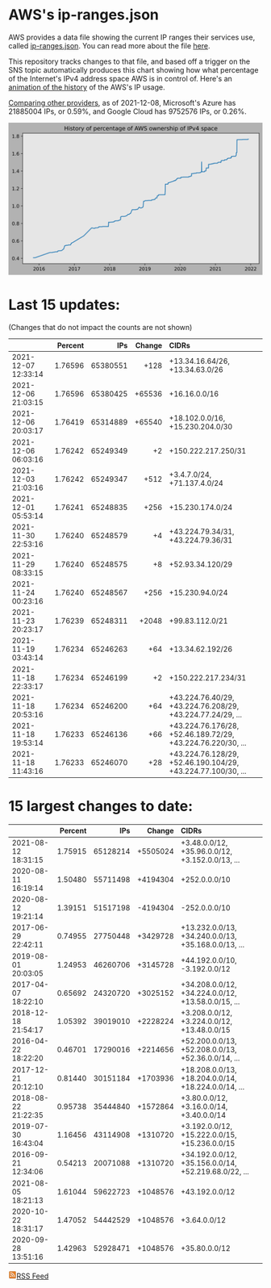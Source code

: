 # AWS's ip-ranges.json

AWS provides a data file showing the current IP ranges their
services use, called [ip-ranges.json](https://ip-ranges.amazonaws.com/ip-ranges.json).  You 
can read more about the file [here](https://docs.aws.amazon.com/general/latest/gr/aws-ip-ranges.html).

This repository tracks changes to that file, and based off a trigger on the SNS topic 
automatically produces this chart showing how what percentage of the Internet's IPv4 
address space AWS is in control of.  Here's an 
[animation of the history](https://youtu.be/Su25yl7eol8) of the AWS's IP usage.

[Comparing other providers](https://github.com/seligman/cloud_sizes), as of 2021-12-08, Microsoft's Azure has 21885004 IPs, or 0.59%, and Google Cloud has 9752576 IPs, or 0.26%.

![History of AWS](history_count.svg)

# Last 15 updates:

(Changes that do not impact the counts are not shown)

| | Percent | IPs | Change | CIDRs |
| :--- | ---: | ---: | ---: | :--- |
| 2021-12-07 12:33:14 | 1.76596 | 65380551 | +128 | +13.34.16.64/26, +13.34.63.0/26 |
| 2021-12-06 21:03:15 | 1.76596 | 65380425 | +65536 | +16.16.0.0/16 |
| 2021-12-06 20:03:17 | 1.76419 | 65314889 | +65540 | +18.102.0.0/16, +15.230.204.0/30 |
| 2021-12-06 06:03:16 | 1.76242 | 65249349 | +2 | +150.222.217.250/31 |
| 2021-12-03 21:03:16 | 1.76242 | 65249347 | +512 | +3.4.7.0/24, +71.137.4.0/24 |
| 2021-12-01 05:53:14 | 1.76241 | 65248835 | +256 | +15.230.174.0/24 |
| 2021-11-30 22:53:16 | 1.76240 | 65248579 | +4 | +43.224.79.34/31, +43.224.79.36/31 |
| 2021-11-29 08:33:15 | 1.76240 | 65248575 | +8 | +52.93.34.120/29 |
| 2021-11-24 00:23:16 | 1.76240 | 65248567 | +256 | +15.230.94.0/24 |
| 2021-11-23 20:23:17 | 1.76239 | 65248311 | +2048 | +99.83.112.0/21 |
| 2021-11-19 03:43:14 | 1.76234 | 65246263 | +64 | +13.34.62.192/26 |
| 2021-11-18 22:33:17 | 1.76234 | 65246199 | +2 | +150.222.217.234/31 |
| 2021-11-18 20:53:16 | 1.76234 | 65246200 | +64 | +43.224.76.40/29, +43.224.76.208/29, +43.224.77.24/29, ... |
| 2021-11-18 19:53:14 | 1.76233 | 65246136 | +66 | +43.224.76.176/28, +52.46.189.72/29, +43.224.76.220/30, ... |
| 2021-11-18 11:43:16 | 1.76233 | 65246070 | +28 | +43.224.76.128/29, +52.46.190.104/29, +43.224.77.100/30, ... |


# 15 largest changes to date:

| | Percent | IPs | Change | CIDRs |
| :--- | ---: | ---: | ---: | :--- |
| 2021-08-12 18:31:15 | 1.75915 | 65128214 | +5505024 | +3.48.0.0/12, +35.96.0.0/12, +3.152.0.0/13, ... |
| 2020-08-11 16:19:14 | 1.50480 | 55711498 | +4194304 | +252.0.0.0/10 |
| 2020-08-12 19:21:14 | 1.39151 | 51517198 | -4194304 | -252.0.0.0/10 |
| 2017-06-29 22:42:11 | 0.74955 | 27750448 | +3429728 | +13.232.0.0/13, +34.240.0.0/13, +35.168.0.0/13, ... |
| 2019-08-01 20:03:05 | 1.24953 | 46260706 | +3145728 | +44.192.0.0/10, -3.192.0.0/12 |
| 2017-04-07 18:22:10 | 0.65692 | 24320720 | +3025152 | +34.208.0.0/12, +34.224.0.0/12, +13.58.0.0/15, ... |
| 2018-12-18 21:54:17 | 1.05392 | 39019010 | +2228224 | +3.208.0.0/12, +3.224.0.0/12, +13.48.0.0/15 |
| 2016-04-22 18:22:20 | 0.46701 | 17290016 | +2214656 | +52.200.0.0/13, +52.208.0.0/13, +52.36.0.0/14, ... |
| 2017-12-21 20:12:10 | 0.81440 | 30151184 | +1703936 | +18.208.0.0/13, +18.204.0.0/14, +18.224.0.0/14, ... |
| 2018-08-22 21:22:35 | 0.95738 | 35444840 | +1572864 | +3.80.0.0/12, +3.16.0.0/14, +3.40.0.0/14 |
| 2019-07-30 16:43:04 | 1.16456 | 43114908 | +1310720 | +3.192.0.0/12, +15.222.0.0/15, +15.236.0.0/15 |
| 2016-09-21 12:34:06 | 0.54213 | 20071088 | +1310720 | +34.192.0.0/12, +35.156.0.0/14, +52.219.68.0/22, ... |
| 2021-08-05 18:21:13 | 1.61044 | 59622723 | +1048576 | +43.192.0.0/12 |
| 2020-10-22 18:31:17 | 1.47052 | 54442529 | +1048576 | +3.64.0.0/12 |
| 2020-09-28 13:51:16 | 1.42963 | 52928471 | +1048576 | +35.80.0.0/12 |


[![RSS Icon](rss-icon.png)RSS Feed](https://raw.githubusercontent.com/seligman/aws-ip-ranges/master/rss.xml)
